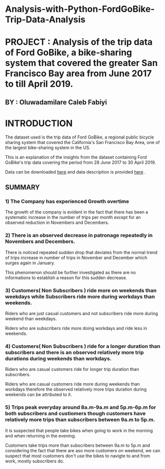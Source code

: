 # Analysis-with-Python-FordGoBike-Trip-Data-Analysis
# PROJECT :  Analysis of the trip data of Ford GoBike, a bike-sharing system that covered the greater San Francisco Bay area from June 2017 to till April 2019.

## BY : Oluwadamilare Caleb Fabiyi

# INTRODUCTION

The dataset used is the trip data of Ford GoBike, a regional public bicycle sharing system that covered the California's San Francisco Bay Area, one of the largest bike-sharing system in the US. 

This is an explanation of the insights from the dataset containing Ford GoBike's trip data covering the period from 28 June 2017 to 30 April 2019.

Data can be downloaded <a href="https://s3.amazonaws.com/baywheels-data/index.html">here</a> and data description is provided <a href="https://www.lyft.com/bikes/bay-wheels/system-data">here</a> .


## SUMMARY

### 1) The Company has experienced Growth overtime
The growth of the company is evident in the fact that there has been a systematic increase in the number of trips per month except for an observed reduction in Novembers and Decembers.

### 2) There is an observed decrease in patronage repeatedly in Novembers and Decembers.
There is noticed repeated sudden drop that deviates from the normal trend of trips increase in number of trips in November and December which surges again in January.

This phenomenon should be further investigated as there are no informations to establish a reason for this sudden decrease.

### 3) Customers( Non Subscribers ) ride more on weekends than weekdays while Subscribers ride more during workdays than weekends.

Riders who are just casual customers and not subscribers ride more during weekend than weekdays.

Riders who are subscribers ride more doing workdays and ride less in weekends.

### 4) Customers( Non Subscribers ) ride for a longer duration than subscribers and there is an observed relatively more trip durations during weekends than workdays.

Riders who are casual customers ride for longer trip duration than subscribers.

Riders who are casual customers ride more during weekends than workdays therefore the observed relatively more trips duration during weekends can be attributed to it.

### 5)  Trips peak everyday around 8a.m-9a.m and 5p.m-6p.m for both subscribers and custiomers though customers have relatively more trips than subscribers between 9a.m to 5p.m.

It is suspected that people take bikes when going to work in the morning and when returning in the evening.

Customers take trips more than subscribers between 9a.m to 5p.m and considering the fact that there are aso more customers on weekend, we can suspect that most customers don't use the bikes to navigte to and from work, mostly subscribers do.




